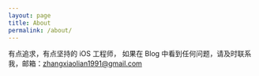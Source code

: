 ```yaml
---
layout: page
title: About
permalink: /about/
---
```

有点追求，有点坚持的 iOS 工程师， 如果在 Blog 中看到任何问题，请及时联系我，邮箱：<zhangxiaolian1991@gmail.com>
